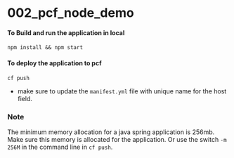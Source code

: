# 002_pcf_node_demo

#### To Build and run the application in local
`npm install && npm start`

#### To deploy the application to pcf 
`cf push`

* make sure to update the `manifest.yml` file with unique name for the host field.

### Note
The minimum memory allocation for a java spring application is 256mb. Make sure this memory is allocated for the application. 
Or use the switch `-m 256M` in the command line in `cf push`.

